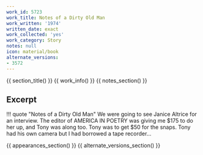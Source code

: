 ```yaml
---
work_id: 5723
work_title: Notes of a Dirty Old Man
work_written: '1974'
written_date: exact
work_collected: 'yes'
work_category: Story
notes: null
icon: material/book
alternate_versions:
- 3572
---
```


{{ section_title() }}
{{ work_info() }}
{{ notes_section() }}
## Excerpt
!!! quote "Notes of a Dirty Old Man"
    We were going to see Janice Altrice for an interview. The editor of AMERICA IN POETRY was giving me $175 to do her up, and Tony was along too. Tony was to get $50 for the snaps. Tony had his own camera but I had borrowed a tape recorder...

{{ appearances_section() }}
{{ alternate_versions_section() }}